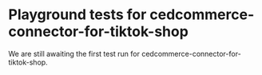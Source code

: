 # Playground tests for cedcommerce-connector-for-tiktok-shop
We are still awaiting the first test run for cedcommerce-connector-for-tiktok-shop.

